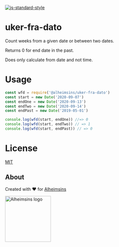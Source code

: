 [![js-standard-style](https://img.shields.io/badge/code%20style-standard-brightgreen.svg?style=flat)](https://github.com/feross/standard)

# uker-fra-dato

Count weeks from a given date or between two dates.

Returns 0 for end date in the past.

Does only calculate from date and not time.

# Usage

```JavaScript
const wfd = require('@alheimsins/uker-fra-dato')
const start = new Date('2020-09-07')
const endOne = new Date('2020-09-13')
const endTwo = new Date('2020-09-14')
const endPast = new Date('2019-05-01')

console.log(wfd(start, endOne)) //=> 0
console.log(wfd(start, endTwo)) // => 1
console.log(wfd(start, endPast)) // => 0
```

# License

[MIT](LICENSE)

## About

Created with ❤ for [Alheimsins](https://alheimsins.net)

<img src="https://image.ibb.co/dPH08G/logo_black.png" alt="Alheimsins logo" height="150px" width="150px" />
